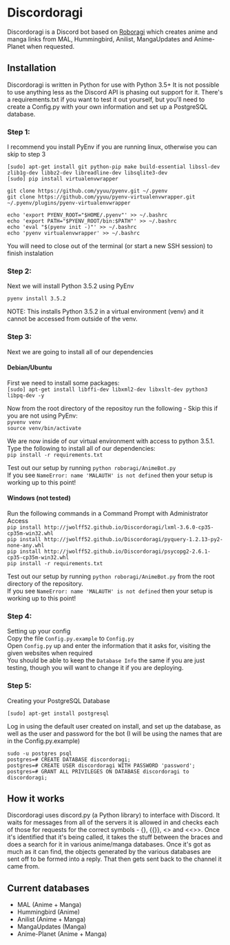 # Discordoragi
Discordoragi is a Discord bot based on [Roboragi](http://github.com/Nihilate/Roboragi) which creates anime and manga links from MAL, Hummingbird, Anilist, MangaUpdates and Anime-Planet when requested.

## Installation
Discordoragi is written in Python for use with Python 3.5+ It is not possible to use anything less as the Discord API is phasing out support for it. There's a requirements.txt if you want to test it out yourself, but you'll need to create a Config.py with your own information and set up a PostgreSQL database.

### Step 1:
I recommend you install PyEnv if you are running linux, otherwise you can skip to step 3

```
[sudo] apt-get install git python-pip make build-essential libssl-dev zlib1g-dev libbz2-dev libreadline-dev libsqlite3-dev
[sudo] pip install virtualenvwrapper

git clone https://github.com/yyuu/pyenv.git ~/.pyenv
git clone https://github.com/yyuu/pyenv-virtualenvwrapper.git ~/.pyenv/plugins/pyenv-virtualenvwrapper

echo 'export PYENV_ROOT="$HOME/.pyenv"' >> ~/.bashrc
echo 'export PATH="$PYENV_ROOT/bin:$PATH"' >> ~/.bashrc
echo 'eval "$(pyenv init -)"' >> ~/.bashrc
echo 'pyenv virtualenvwrapper' >> ~/.bashrc
```
You will need to close out of the terminal (or start a new SSH session) to finish instalation

### Step 2:
Next we will install Python 3.5.2 using PyEnv

`pyenv install 3.5.2`

NOTE: This installs Python 3.5.2 in a virtual environment (venv) and it cannot be accessed from outside of the venv.

### Step 3:
Next we are going to install all of our dependencies

#### Debian/Ubuntu
First we need to install some packages:  
`[sudo] apt-get install libffi-dev libxml2-dev libxslt-dev python3 libpq-dev -y`

Now from the root directory of the repositoy run the following - Skip this if you are not using PyEnv:  
`pyvenv venv`  
`source venv/bin/activate`

We are now inside of our virtual environment with access to python 3.5.1.  
Type the following to install all of our dependencies:  
`pip install -r requirements.txt`  

Test out our setup by running `python roboragi/AnimeBot.py`  
If you see `NameError: name 'MALAUTH' is not defined` then your setup is working up to this point!

#### Windows (not tested)
Run the following commands in a Command Prompt with Administrator Access  
`pip install http://jwolff52.github.io/Discordoragi/lxml-3.6.0-cp35-cp35m-win32.whl`  
`pip install http://jwolff52.github.io/Discordoragi/pyquery-1.2.13-py2-none-any.whl`  
`pip install http://jwolff52.github.io/Discordoragi/psycopg2-2.6.1-cp35-cp35m-win32.whl`  
`pip install -r requirements.txt`  

Test out our setup by running `python roboragi/AnimeBot.py` from the root directory of the repository.  
If you see `NameError: name 'MALAUTH' is not defined` then your setup is working up to this point!

### Step 4:
Setting up your config  
Copy the file `Config.py.example` to `Config.py`  
Open `Config.py` up and enter the information that it asks for, visiting the given websites when required  
You should be able to keep the `Database Info` the same if you are just testing, though you will want to change it if you are deploying.

### Step 5:
Creating your PostgreSQL Database

`[sudo] apt-get install postgresql`

Log in using the default user created on install, and set up the database, as well as the user and password for the bot (I will be using the names that are in the Config.py.example)
```
sudo -u postgres psql
postgres=# CREATE DATABASE discordoragi;
postgres=# CREATE USER discordoragi WITH PASSWORD 'password';
postgres=# GRANT ALL PRIVILEGES ON DATABASE discordoragi to discordoragi;
```

## How it works

Discordoragi uses discord.py (a Python library) to interface with Discord. It waits for messages from all of the servers it is allowed in and checks each of those for requests for the correct symbols - {}, {{}}, <> and <<>>. Once it's identified that it's being called, it takes the stuff between the braces and does a search for it in various anime/manga databases. Once it's got as much as it can find, the objects generated by the various databases are sent off to be formed into a reply. That then gets sent back to the channel it came from.

## Current databases
- MAL (Anime + Manga)
- Hummingbird (Anime)
- Anilist (Anime + Manga)
- MangaUpdates (Manga)
- Anime-Planet (Anime + Manga)

